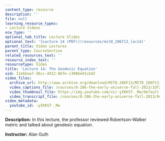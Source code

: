 ```yaml
---
content_type: resource
description: ''
file: null
learning_resource_types:
- Lecture Videos
ocw_type: ''
optional_tab_title: Lecture Slides
optional_text: '[Lecture 14 (PDF)](resources/mit8_286f13_lec14)'
parent_title: Video Lectures
parent_type: CourseSection
related_resources_text: ''
resource_index_text: ''
resourcetype: Video
title: 'Lecture 14: The Geodesic Equation'
uid: 11ebbaa7-36cc-d412-867e-c380be91cbd2
video_files:
  archive_url: http://www.archive.org/download/MIT8.286F13/MIT8_286F13_lec14_300k.mp4
  video_captions_file: /courses/8-286-the-early-universe-fall-2013/2df2b229d8785989845c2143d8c3a439_-yIKKST-_Mw.vtt
  video_thumbnail_file: https://img.youtube.com/vi/-yIKKST-_Mw/default.jpg
  video_transcript_file: /courses/8-286-the-early-universe-fall-2013/9cf8a66ecf4f21637b50ab2b75bb38e8_-yIKKST-_Mw.pdf
video_metadata:
  youtube_id: -yIKKST-_Mw
---
```


**Description:** In this lecture, the professor reviewed Robertson-Walker metric and talked about geodesic equation.

**Instructor:** Alan Guth